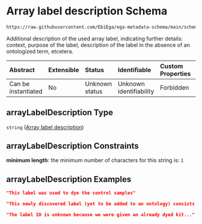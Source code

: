 # Array label description Schema

```txt
https://raw.githubusercontent.com/EbiEga/ega-metadata-schema/main/schemas/EGA.common-definitions.json#/$defs/arrayLabel/properties/arrayLabelDescription
```

Additional description of the used array label, indicating further details: context, purpose of the label, description of the label in the absence of an ontologized term, etcetera.

| Abstract            | Extensible | Status         | Identifiable            | Custom Properties | Additional Properties | Access Restrictions | Defined In                                                                                           |
| :------------------ | :--------- | :------------- | :---------------------- | :---------------- | :-------------------- | :------------------ | :--------------------------------------------------------------------------------------------------- |
| Can be instantiated | No         | Unknown status | Unknown identifiability | Forbidden         | Allowed               | none                | [EGA.common-definitions.json\*](../../../schemas/EGA.common-definitions.json "open original schema") |

## arrayLabelDescription Type

`string` ([Array label description](ega-4-defs-repeatable-arraylabel-node-properties-array-label-description.md))

## arrayLabelDescription Constraints

**minimum length**: the minimum number of characters for this string is: `1`

## arrayLabelDescription Examples

```json
"This label was used to dye the control samples"
```

```json
"This newly discovered label (yet to be added to an ontology) consists of a compound of type X..."
```

```json
"The label ID is unknown because we were given an already dyed kit..."
```
